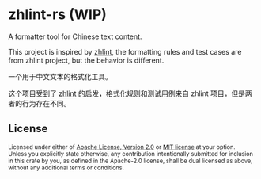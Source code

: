 # zhlint-rs (WIP)

A formatter tool for Chinese text content.

This project is inspired by [zhlint](https://github.com/zhlint-project/zhlint), the formatting rules and test cases are from zhlint project, but the behavior is different.

一个用于中文文本的格式化工具。

这个项目受到了 [zhlint](https://github.com/zhlint-project/zhlint) 的启发，格式化规则和测试用例来自 zhlint 项目，但是两者的行为存在不同。

## License

<sup>
Licensed under either of <a href="LICENSE-APACHE">Apache License, Version
2.0</a> or <a href="LICENSE-MIT">MIT license</a> at your option.
</sup>

<br>

<sub>
Unless you explicitly state otherwise, any contribution intentionally submitted
for inclusion in this crate by you, as defined in the Apache-2.0 license, shall be
dual licensed as above, without any additional terms or conditions.
</sub>
